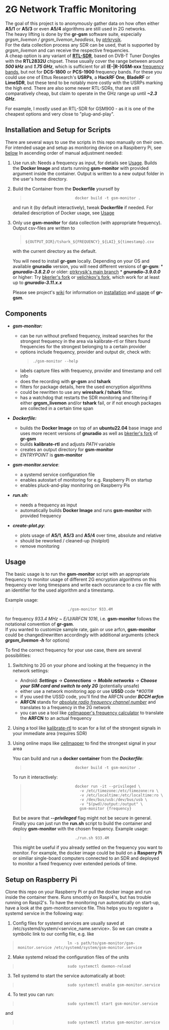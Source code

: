 2G Network Traffic Monitoring
=============================
The goal of this project is to anonymously gather data on how often either **A5/1** or **A5/3** or even **A5/4** algorithms are still used in 2G networks.\
The heavy lifting is done by the **gr-gsm** software suite, especially *grgsm_livemon / grgsm_livemon_headless*, by [ptrkrysik](https://github.com/ptrkrysik/gr-gsm). \
For the data collection process any SDR can be used, that is supported by *grgsm_livemon* and can receive the respective frequencies. \
A cheap option is any variant of [**RTL-SDR**](https://www.rtl-sdr.com/about-rtl-sdr/),  based on DVB-T Tuner Dongles with the **RTL2832U** chipset.
These usually cover the range between around ***500 kHz*** and ***1.75 GHz***, which is sufficient for all **(E-|R-)GSM-xxx** [frequency bands](https://en.wikipedia.org/wiki/GSM_frequency_bands), but not for **DCS-1800** or **PCS-1900** frequency bands. For these you could use one of Ettus Research's **USRPs**, a **HackRF One**, **BladeRF** or **LimeSDR**, but these tend to be notably more costly with the USRPs marking the high end. There are also some newer RTL-SDRs, that are still comparatively cheap, but claim to operate in the GHz range up until ***~2.3 GHz***.  

For example, I mostly used an RTL-SDR for GSM900 - as it is one of the cheapest options and very close to "plug-and-play". 

## Installation and Setup for Scripts

There are several ways to use the scripts in this repo manually on their own. For intended usage and setup as monitoring device on a Raspiberry Pi, see [below](#setup-on-raspberry-pi) In ascending order of manual adjustment needed:

1. Use run.sh: Needs a frequency as input, for details see [Usage](#usage). Builds the **Docker Image** and starts running **gsm-monitor** with provided argument inside the container. Output is written to a new output folder in the user's home directory. 

2. Build the Container from the **Dockerfile** yourself by 
    >                           docker build -t gsm-monitor . 
    and run it (by default interactively), tweak **Dockerfile** if needed. For detailed description of Docker usage, see [Usage](#usage)

3. Only use **gsm-monitor** for data collection (with appropriate frequency). Output csv-files are written to 
    >               ${OUTPUT_DIR}/tshark_${FREQUENCY}_${LAI}_${timestamp}.csv
    with the current directory as the default.

    You will need to install **gr-gsm** locally. Depending on your OS and available **gnuradio** version, you will need different versions of **gr-gsm**:
        * ***gnuradio-3.8.2.0*** or older: [ptrkrysik's main branch](https://github.com/ptrkrysik/gr-gsm)
        * ***gnuradio-3.9.0.0*** or higher: Try [bkerler's fork](https://github.com/bkerler/gr-gsm) or [velichkov's fork](https://github.com/bkerler/gr-gsm), which work for at least up to ***gnuradio-3.11.x.x***  


    Please see project's [wiki](https://osmocom.org/projects/gr-gsm/wiki/index) for information on [installation](https://osmocom.org/projects/gr-gsm/wiki/Installation) and [usage](https://github.com/ptrkrysik/gr-gsm/wiki/Usage) of **gr-gsm**.
                
## Components

* ***gsm-monitor:*** 
  * can be run without prefixed frequency, instead searches for the strongest frequency in the area via kalibrate-rtl or filters found frequencies for the strongest belonging to a certain provider
  * options include frequency, provider and output dir, check with:
    >     ./gsm-monitor --help
  * labels capture files with frequency, provider and timestamp and cell info
  * does the recording with **gr-gsm** and **tshark**
  * filters for package details, here the used encryption algorithms
  * could be rewritten to use any **wireshark / tshark** filter. 
  * has a watchdog that restarts the SDR monitoring and filtering if either **grgsm_livemon** and/or **tshark** fail, or if not enough packages are collected in a certain time span

* ***Dockerfile:*** 
  * builds the **Docker Image** on top of an **ubuntu22.04** base image and uses more recent versions of **gnuradio** as well as [bkerler's fork](https://github.com/bkerler/gr-gsm) of **gr-gsm**
  * builds **kalibrate-rtl** and adjusts *PATH* variable 
  * creates an output directory for **gsm-monitor**
  * *ENTRYPOINT* is **gsm-monitor**

* ***gsm-monitor.service***:
  * a systemd service configuration file
  * enables autostart of monitoring for e.g. Raspberry Pi on startup
  * enables pluck-and-play monitoring on Raspberry Pis

* ***run.sh:***
  * needs a frequency as input
  * automatically builds **Docker Image** and runs **gsm-monitor** with provided frequency

* ***create-plot.py***:
  * plots usage of **A5/1**, **A5/3** and **A5/4** over time, absolute and relative
  * should be reworked / cleaned-up (histplot)
  * remove monitoring 

## Usage

The basic usage is to run the **gsm-monitor** script with an appropriate frequency to monitor usage of different 2G encryption algorithms on this frequency over long timespans and write each occurance to a csv file with an identifier for the used algorithm and a timestamp.

Example usage: 
>                           ./gsm-monitor 933.4M

for frequency *933.4 MHz* ~ *E/U/ARFCN 1016*, i.e. **gsm-monitor** follows the notational convention of **gr-gsm**.\
 If you wanted to customize sample rate, gain or use arfcn, **gsm-monitor** could be changed/rewritten accordingly with additional arguments (check ***grgsm_livemon -h*** for options)

To find the correct frequency for your use case, there are several possibilities:

1. Switching to 2G on your phone and looking at the frequency in the network settings:
    * Android: ***Settings*** $\rightarrow$ ***Connections*** $\rightarrow$ ***Mobile networks*** $\rightarrow$ ***Choose your SIM card and switch to only 2G*** (potentially unsafe)
    * either use a network monitoring app or use **USSD** code **\#0011#*
    * if you used the USSD code, you'll find the ARFCN under ***BCCH arfcn***
    * **ARFCN** stands for [*absolute radio frequency channel number*](https://en.wikipedia.org/wiki/Absolute_radio-frequency_channel_number) and translates to a frequency in the 2G network
    * you can use a tool like [cellmapper's frequency calculator](https://www.cellmapper.net/arfcn) to translate the **ARFCN** to an actual frequency

2. Using a tool like [kalibrate-rtl](https://github.com/steve-m/kalibrate-rtl) to scan for a list of the strongest signals in your immediate area (requires SDR) 
3. Using online maps like [cellmapper](https://www.cellmapper.net/map) to find the strongest signal in your area


    You can build and run a **docker container** from the ***Dockerfile***:
    >                           docker build -t gsm-monitor .
    To run it interactively: 
    >                           docker run -it --privileged \
    >                             -v /etc/timezone:/etc/timezone:ro \
    >                             -v /etc/localtime:/etc/localtime:ro \
    >                             -v /dev/bus/usb:/dev/bus/usb \
    >                             -v "$(pwd)/output:/output" \
    >                             gsm-monitor {frequency}

    But be aware that ***--privileged*** flag might not be secure in general.\
    Finally you can just run the **run.sh** script to build the container and deploy **gsm-monitor** with the chosen frequency. 
    Example usage:
    >                           ./run.sh 933.4M

    This might be useful if you already settled on the frequency you want to monitor. For example, the docker image could be build on a **Rasperry Pi** or similiar single-board computers connected to an SDR and deployed to monitor a fixed frequency over extended periods of time.

## Setup on Raspberry Pi

Clone this repo on your Raspberry Pi or pull the docker image and run inside the container there. Runs smoothly on Raspi4's, but has trouble running on Raspi2's.
To have the monitoring run automatically on start-up, have a look at the gsm-monitor.service file. This helps you to register a systemd service in the following way:

1. Config files for systemd services are usually saved at /etc/systemd/system/<service_name.service>. So we can create a symbolic link to our config file, e.g. like
>                           ln -s path/to/gsm-monitor/gsm-monitor.service /etc/systemd/system/gsm-monitor.service

2. Make systemd reload the configuration files of the units
>                           sudo systemctl daemon-reload

3. Tell systemd to start the service automatically at boot:
>                           sudo systemctl enable gsm-monitor.service

4. To test you can run:
>                           sudo systemctl start gsm-monitor.service
and
>                           sudo systemctl status gsm-monitor.service
